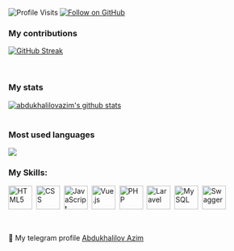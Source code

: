 
<p>
  <img src="https://komarev.com/ghpvc/?username=abdukhalilovazim&style=flat-square" alt="Profile Visits"> 
  <a href="https://github.com/abdukhalilovazim" target="_blank">
    <img alt="Follow on GitHub" src="https://img.shields.io/github/followers/abdukhalilovazim?label=Follow&style=social">
  </a>
</p>

### My contributions

[![GitHub Streak](https://github-readme-streak-stats.herokuapp.com?user=abdukhalilovazim&theme=react)](https://git.io/streak-stats)

<br/>

### My stats

[![abdukhalilovazim's github stats](https://github-readme-stats.vercel.app/api?username=abdukhalilovazim&show_icons=true&theme=react)](https://github.com/abdukhalilovazim/github-readme-stats) <br/><br/>


### Most used languages

![ ](https://github-readme-stats.vercel.app/api/top-langs/?username=abdukhalilovazim&show_icons=true&theme=react)




### My Skills:

<!-- Single Row with Icons and Links -->
<a href="https://www.w3.org/html/" target="_blank"><img src="https://user-images.githubusercontent.com/25181517/192158954-f88b5814-d510-4564-b285-dff7d6400dad.png" width="47px" alt="HTML5"></a>&nbsp;
<a href="https://www.w3.org/Style/CSS/" target="_blank"><img src="https://user-images.githubusercontent.com/25181517/183898674-75a4a1b1-f960-4ea9-abcb-637170a00a75.png" width="47px" alt="CSS"></a>&nbsp;
<a href="https://developer.mozilla.org/en-US/docs/Web/JavaScript" target="_blank"><img src="https://user-images.githubusercontent.com/25181517/117447155-6a868a00-af3d-11eb-9cfe-245df15c9f3f.png" width="47px" alt="JavaScript"></a>&nbsp;
<a href="https://vuejs.org/" target="_blank"><img src="https://user-images.githubusercontent.com/25181517/117448124-a2da9800-af3e-11eb-85d2-bd1b69b65603.png" width="47px" alt="Vue.js"></a>&nbsp;
<a href="https://www.php.net/" target="_blank"><img src="https://user-images.githubusercontent.com/25181517/183570228-6a040b9f-3ddf-47a2-a201-743121dac664.png" width="47px" alt="PHP"></a>&nbsp;
<a href="https://laravel.com/" target="_blank"><img src="https://github.com/marwin1991/profile-technology-icons/assets/25181517/afcf1c98-544e-41fb-bf44-edba5e62809a" width="47px" alt="Laravel"></a>&nbsp;
<a href="https://www.mysql.com/" target="_blank"><img src="https://user-images.githubusercontent.com/25181517/183896128-ec99105a-ec1a-4d85-b08b-1aa1620b2046.png" width="47px" alt="MySQL"></a>&nbsp;
<a href="https://swagger.io/" target="_blank"><img src="https://user-images.githubusercontent.com/25181517/186711335-a3729606-5a78-4496-9a36-06efcc74f800.png" width="47px" alt="Swagger"></a>&nbsp;

<br />





📨  My telegram profile <a href="https://t.me/abdukhalilovazim">Abdukhalilov Azim</a>

